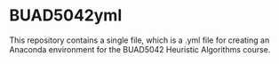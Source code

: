 # BUAD5042yml

This repository contains a single file, which is a .yml file for creating 
an Anaconda environment for the BUAD5042 Heuristic Algorithms course.
